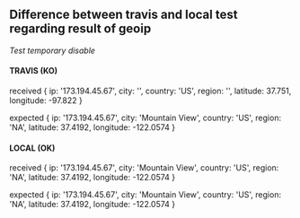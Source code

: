 ## Difference between travis and local test regarding result of geoip

*Test temporary disable*


#### TRAVIS (KO)

received { ip: '173.194.45.67',
  city: '',
  country: 'US',
  region: '',
  latitude: 37.751,
  longitude: -97.822 }

expected { ip: '173.194.45.67',
  city: 'Mountain View',
  country: 'US',
  region: 'NA',
  latitude: 37.4192,
  longitude: -122.0574 }


 #### LOCAL (OK)

 received { ip: '173.194.45.67',
  city: 'Mountain View',
  country: 'US',
  region: 'NA',
  latitude: 37.4192,
  longitude: -122.0574 }

expected { ip: '173.194.45.67',
  city: 'Mountain View',
  country: 'US',
  region: 'NA',
  latitude: 37.4192,
  longitude: -122.0574 }

